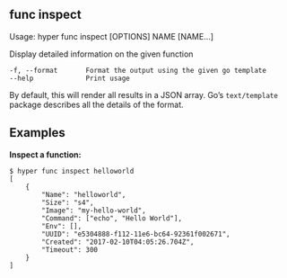## func inspect

  Usage:	hyper func inspect [OPTIONS] NAME [NAME...]

  Display detailed information on the given function

    -f, --format       Format the output using the given go template
    --help             Print usage

By default, this will render all results in a JSON array. Go’s `text/template` package describes all the details of the format.

## Examples

**Inspect a function:**

    $ hyper func inspect helloworld
    [
        {
            "Name": "helloworld",
            "Size": "s4",
            "Image": "my-hello-world",
            "Command": ["echo", "Hello World"],
            "Env": [],
            "UUID": "e5304888-f112-11e6-bc64-92361f002671",
            "Created": "2017-02-10T04:05:26.704Z",
            "Timeout": 300
        }
    ]

